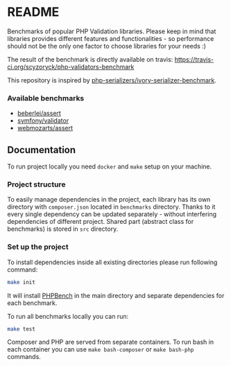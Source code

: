 # README

Benchmarks of popular PHP Validation libraries. Please keep in mind that libraries provides different features and functionalities - so performance should not be the only one factor to choose libraries for your needs :) 

The result of the benchmark is directly available on travis: https://travis-ci.org/scyzoryck/php-validators-benchmark

This repository is inspired by [php-serializers/ivory-serializer-benchmark](https://github.com/php-serializers/ivory-serializer-benchmark).

### Available benchmarks
* [beberlei/assert](https://github.com/beberlei/assert)
* [symfony/validator](https://github.com/symfony/validator)
* [webmozarts/assert](https://github.com/webmozarts/assert)

## Documentation

To run project locally you need `docker` and `make` setup on your machine. 

### Project structure

To easily manage dependencies in the project, each library has its own directory with `composer.json` located in `benchmarks` directory. Thanks to it every single dependency can be updated separately - without interfering dependencies of different project. 
Shared part (abstract class for benchmarks) is stored in `src` directory. 


### Set up the project

To install dependencies inside all existing directories please run following command: 

```sh
make init 
```

It will install [PHPBench](https://github.com/phpbench/phpbench) in the main directory and separate dependencies for each benchmark. 

To run all benchmarks locally you can run:
```sh
make test
```

Composer and PHP are served from separate containers. To run bash in each container you can use `make bash-composer` or `make bash-php` commands.  
